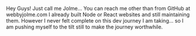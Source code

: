 Hey Guys!
Just call me Jolme...
You can reach me other than from GitHub at webbyjolme.com
I already built Node or React websites and still maintaining them.
However I never felt complete on this dev journey I am taking...
so I am pushing myself to the tilt still to make the journey worthwhile.

